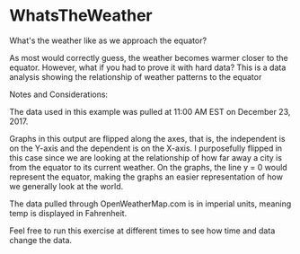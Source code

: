 # WhatsTheWeather
What's the weather like as we approach the equator? 

As most would correctly guess, the weather becomes warmer closer to the equator. However, what if you had to prove it with hard data?
This is a data analysis showing the relationship of weather patterns to the equator

Notes and Considerations:

The data used in this example was pulled at 11:00 AM EST on December 23, 2017.

Graphs in this output are flipped along the axes, that is, the independent is on the Y-axis and the dependent is on the X-axis. I purposefully flipped in this case since we are looking at the relationship of how far away a city is from the equator to its current weather. On the graphs, the line y = 0 would represent the equator, making the graphs an easier representation of how we generally look at the world.

The data pulled through OpenWeatherMap.com is in imperial units, meaning temp is displayed in Fahrenheit.

Feel free to run this exercise at different times to see how time and data change the data.

